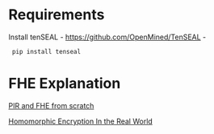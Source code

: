 # Requirements

Install tenSEAL - https://github.com/OpenMined/TenSEAL - 
```shell
 pip install tenseal
```

# FHE Explanation

[PIR and FHE from scratch](https://blintzbase.com/posts/pir-and-fhe-from-scratch/)

[Homomorphic Encryption In the Real World](https://dualitytech.com/how-to-use-homomorphic-encryption-in-the-real-world/)